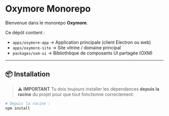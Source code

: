 # Oxymore Monorepo

Bienvenue dans le monorepo **Oxymore**.

Ce dépôt contient :
- `apps/oxymore-app` → Application principale (client Electron ou web)
- `apps/oxymore-site` → Site vitrine / domaine principal
- `packages/oxm-ui` → Bibliothèque de composants UI partagée (OXM)

---

## 📦 **Installation**

> **⚠️ IMPORTANT**
> Tu dois toujours installer les dépendances **depuis la racine** du projet pour que tout fonctionne correctement.

```bash
# Depuis la racine :
npm install
